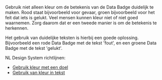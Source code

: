 <!-- @license CC0-1.0 -->

Gebruik niet alleen kleur om de betekenis van de Data Badge duidelijk te maken. Rood staat bijvoorbeeld voor gevaar, groen bijvoorbeeld voor het feit dat iets is gelukt. Veel mensen kunnen kleur niet of niet goed waarnemen. Zorg daarom dat er een tweede manier is om de betekenis te herkennen.

Het gebruik van duidelijke teksten is hierbij een goede oplossing. Bijvoorbeeld een rode Data Badge met de tekst 'fout', en een groene Data Badge met de tekst 'gelukt'.

NL Design System richtlijnen:

- [Gebruik kleur met een doel](/richtlijnen/stijl/kleuren/doel)
- [Gebruik van kleur in tekst](/richtlijnen/content/tekstopmaak/kleurgebruik-in-tekst/)
